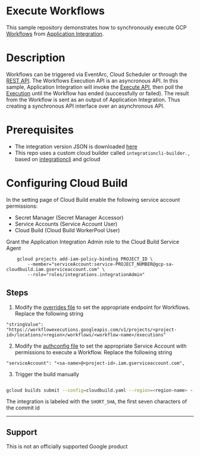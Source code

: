 # Execute Workflows

This sample repository demonstrates how to synchronously execute GCP [Workflows](https://cloud.google.com/workflows/docs) from [Application Integration](https://cloud.google.com/application-integration/docs/overview).

# Description

Workflows can be triggered via EventArc, Cloud Scheduler or through the [REST API](https://cloud.google.com/workflows/docs/apis). The Workflows Execution API is an asyncronous API. In this sample, Application Integration will invoke the [Execute API](https://cloud.google.com/workflows/docs/apis), then poll the [Execution](https://cloud.google.com/workflows/docs/reference/executions/rest/v1/projects.locations.workflows.executions/get) until the Workflow has ended (successfully or failed). The result from the Workflow is sent as an output of Application Integration. Thus creating a synchronous API interface over an asynchronous API.

# Prerequisites

* The integration version JSON is downloaded [here](./src/executeworkflows.json)
* This repo uses a custom cloud builder called `integrationcli-builder`. , based on [integrationcli](https://github.com/srinandan/integrationcli) and gcloud

# Configuring Cloud Build

In the setting page of Cloud Build enable the following service account permissions:
* Secret Manager (Secret Manager Accessor)
* Service Accounts (Service Account User)
* Cloud Build (Cloud Build WorkerPool User)

Grant the Application Integration Admin role to the Cloud Build Service Agent

```
    gcloud projects add-iam-policy-binding PROJECT_ID \
        --member="serviceAccount:service-PROJECT_NUMBER@gcp-sa-cloudbuild.iam.gserviceaccount.com" \
        --role="roles/integrations.integrationAdmin"
```

## Steps

1. Modify  the [overrides file](./overrides/overrides.json) to set the appropriate endpoint for Workflows. Replace the following string

```
"stringValue": "https://workflowexecutions.googleapis.com/v1/projects/<project-id>/locations/<region>/workflows/<workflow-name>/executions"
```

2. Modify the [authconfig file](./authconfig/authconfig.json) to set the appropriate Service Account with permissions to execute a Workflow. Replace the following string

```
"serviceAccount": "<sa-name>@<project-id>.iam.gserviceaccount.com",
```

3. Trigger the build manually

```sh

gcloud builds submit --config=cloudbuild.yaml --region=<region-name> --project=<project-name>
```

The integration is labeled with the `SHORT_SHA`, the first seven characters of the commit id
___

## Support

This is not an officially supported Google product
